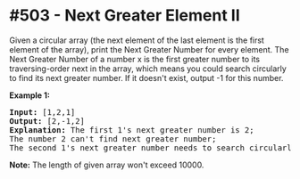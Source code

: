 # \#503 - Next Greater Element II
<p>
Given a circular array (the next element of the last element is the first element of the array), print the Next Greater Number for every element. The Next Greater Number of a number x is the first greater number to its traversing-order next in the array, which means you could search circularly to find its next greater number. If it doesn't exist, output -1 for this number.
</p>

<p><b>Example 1:</b><br />
<pre>
<b>Input:</b> [1,2,1]
<b>Output:</b> [2,-1,2]
<b>Explanation:</b> The first 1's next greater number is 2; </br>The number 2 can't find next greater number; </br>The second 1's next greater number needs to search circularly, which is also 2.
</pre>
</p>

<p><b>Note:</b>
The length of given array won't exceed 10000.
</p>